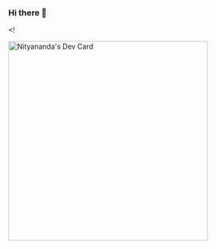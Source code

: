 ### Hi there 👋
<!
<!--
**NityanandaBehera/NityanandaBehera** is a ✨ _special_ ✨ repository because its `README.md` (this file) appears on your GitHub profile.

Here are some ideas to get you started:

- 🔭 I’m currently working on ...
- 🌱 I’m currently learning ...
- 👯 I’m looking to collaborate on ...
- 🤔 I’m looking for help with ...
- 💬 Ask me about ...
- 📫 How to reach me: ...
- 😄 Pronouns: ...
- ⚡ Fun fact: ...
-->
<p text-align="center">
  <a href="https://app.daily.dev/NityanandaBeher"><img src="https://api.daily.dev/devcards/30d3878ef6b749c2af2e35ae43c3d253.png?r=gsc" width="400" alt="Nityananda's Dev Card"/></a>
  </p>
